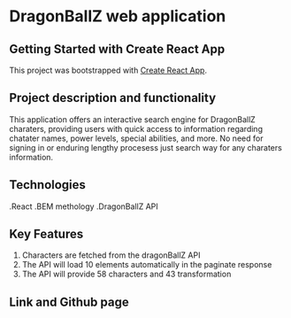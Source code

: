 # DragonBallZ web application

## Getting Started with Create React App

This project was bootstrapped with [Create React App](https://github.com/facebook/create-react-app).

## Project description and functionality

This application offers an interactive search engine for DragonBallZ charaters, providing users with quick access to information regarding chatater names, power levels, special abilities, and more. No need for signing in or enduring lengthy procesess just search way for any charaters information.

## Technologies

.React
.BEM methology
.DragonBallZ API

## Key Features

1. Characters are fetched from the dragonBallZ API
2. The API will load 10 elements automatically in the paginate response
3. The API will provide 58 characters and 43 transformation

## Link and Github page
